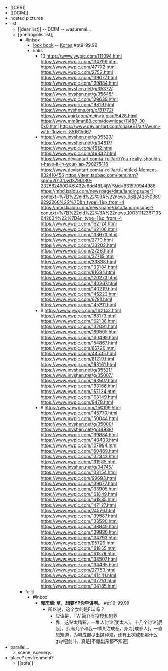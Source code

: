 - [[CRR]]
- [[DCIM]]
- hosted pictures
- list
    - [[dear list]] -- DCIM -- wasurenai...
    - [[metropolis list]]
        - #inbox
            - [look book](https://www.youtube.com/channel/UCWXMWO6UTvjQQa_VealK1BA) -- [Korea](https://bbs.saraba1st.com/2b/thread-1999660-2-1.html) #pt9-99.99
            - links
                - 10
https://www.ywpic.com/111094.html
https://www.ywpic.com/134799.html
https://www.ywpic.com/47772.html
https://www.ywpic.com/2752.html
https://www.ywpic.com/139077.html
https://www.ywpic.com/139884.html
https://www.invshen.net/g/35372/
https://www.invshen.net/g/35645/
https://www.ywpic.com/129639.html
https://www.ywpic.com/19819.html
https://www.nvshens.org/g/31772/
https://www.ugirl.com/meinvtupian/5428.html
https://www.mm8mm88.com/download/11487-30-0x0.html
https://www.deviantart.com/chase81/art/Ayumi-with-flowers-851615067
                - https://www.invshen.net/g/35523/
https://www.invshen.net/g/34817/
https://www.ywpic.com/4512.html
https://www.ywpic.com/46332.html
https://www.deviantart.com/a-roll/art/You-really-shouldn-t-have-it-in-your-lap-790275116
https://www.deviantart.com/a-roll/art/Untitled-Moment-832410456
https://item.taobao.com/item.htm?spm=2013.1.w13790130-23266249004.6.432c6dd48L4jWY&id=631570944988
https://mbd.baidu.com/newspage/data/landingsuper?context=%7B%22nid%22%3A%22news_9682426503699292260%22%7D&n_type=1&p_from=4
https://mbd.baidu.com/newspage/data/landingsuper?context=%7B%22nid%22%3A%22news_10031112367133642634%22%7D&n_type=1&p_from=4
https://www.ywpic.com/162124.html
https://www.ywpic.com/162106.html
https://www.ywpic.com/133673.html
https://www.ywpic.com/2770.html
https://www.ywpic.com/33202.html
https://www.ywpic.com/2728.html
https://www.ywpic.com/37715.html
https://www.ywpic.com/33838.html
https://www.ywpic.com/133184.html
https://www.ywpic.com/81634.html
https://www.ywpic.com/120273.html
https://www.ywpic.com/140267.html
https://www.ywpic.com/140219.html
https://www.ywpic.com/145223.html
https://www.ywpic.com/6781.html
https://www.ywpic.com/145211.html
                - 9
https://www.ywpic.com/162142.html
https://www.ywpic.com/163173.html
https://www.ywpic.com/162136.html
https://www.ywpic.com/132091.html
https://www.ywpic.com/160505.html
https://www.ywpic.com/160499.html
https://www.ywpic.com/154867.html
https://www.ywpic.com/85720.html
https://www.ywpic.com/44535.html
https://www.ywpic.com/81219.html
https://www.ywpic.com/163161.html
https://www.invshen.net/g/35521/
https://www.invshen.net/g/35007/
https://www.ywpic.com/163507.html
https://www.ywpic.com/133166.html
https://www.ywpic.com/157134.html
https://www.ywpic.com/163149.html
https://www.ywpic.com/9478.html
                - 8
https://www.ywpic.com/150199.html
https://www.ywpic.com/145770.html
https://www.ywpic.com/150044.html
https://www.invshen.net/g/35000/
https://www.invshen.net/g/34938/
https://www.ywpic.com/139884.html
https://www.ywpic.com/140403.html
https://www.ywpic.com/107984.html
https://www.ywpic.com/160469.html
https://www.ywpic.com/132343.html
https://www.ywpic.com/131585.html
https://www.invshen.net/g/34745/
https://www.ywpic.com/133154.html
https://www.ywpic.com/99693.html
https://www.ywpic.com/139077.html
https://www.ywpic.com/133905.html
https://www.ywpic.com/161849.html
https://www.ywpic.com/161885.html
https://www.ywpic.com/147127.html
https://www.ywpic.com/74576.html
https://www.ywpic.com/139587.html
https://www.ywpic.com/133590.html
https://www.ywpic.com/138849.html
https://www.ywpic.com/139830.html
https://www.ywpic.com/134793.html
https://www.ywpic.com/95729.html
https://www.ywpic.com/161855.html
https://www.ywpic.com/161879.html
https://www.ywpic.com/138507.html
https://www.ywpic.com/134465.html
https://www.ywpic.com/27753.html
https://www.ywpic.com/141441.html
https://www.ywpic.com/137751.html
https://www.ywpic.com/134185.html
        - fuliji
            - #inbox
                - **郭杰瑞: 草，想要YP你早讲啊。** #pt10-99.99
                    - 所以说，这个女的是FLJ吗？
                        - 应该是，TW 简介有[投食和包养](https://bbs.saraba1st.com/2b/forum.php?mod=viewthread&tid=2000552&extra=page%3D1%26filter%3Dtypeid%26typeid%3D139&page=5)
                        - 靠，这贴太精彩，一堆人讨论[犹太人]，十几个讨论[屁股]，只有几个和我一样关注成都，身为[成都人]，一直想知道，为嘛成都尽出这种鬼，还有上次成都那什么gay吧剑斗，真是[不爆出来都不知道]
- parallel...
    - scene; scenery...
- place? environment?
    - [[sofa]]
